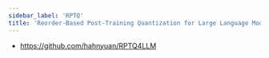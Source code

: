 ```yaml
---
sidebar_label: 'RPTQ'
title: 'Reorder-Based Post-Training Quantization for Large Language Models'
---
```


- https://github.com/hahnyuan/RPTQ4LLM